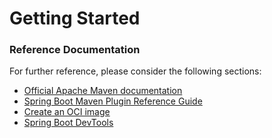 # Getting Started

### Reference Documentation

For further reference, please consider the following sections:

* [Official Apache Maven documentation](https://maven.apache.org/guides/index.html)
* [Spring Boot Maven Plugin Reference Guide](https://docs.spring.io/spring-boot/docs/2.5.12/maven-plugin/reference/html/)
* [Create an OCI image](https://docs.spring.io/spring-boot/docs/2.5.12/maven-plugin/reference/html/#build-image)
* [Spring Boot DevTools](https://docs.spring.io/spring-boot/docs/2.5.12/reference/htmlsingle/#using-boot-devtools)

